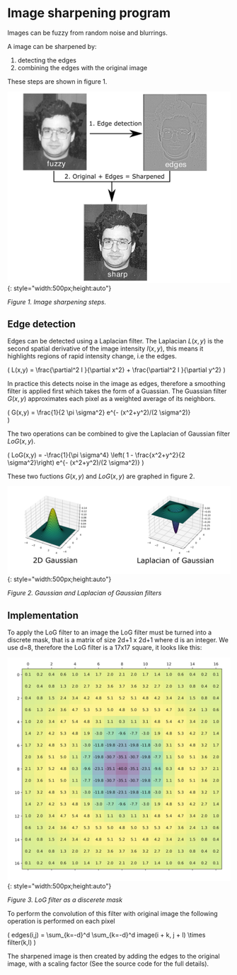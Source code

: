 # Image sharpening program

Images can be fuzzy from random noise and blurrings.

A image can be sharpened by:  

  1. detecting the edges  
  2. combining the edges with the original image  

These steps are shown in figure 1.
<!-- <figure markdown> -->
![image sharpening diagram]( ./images/sharpening_diagram.png){: style="width:500px;height:auto"}

*Figure 1. Image sharpening steps.*



<!-- <figcaption> Image sharpening procedure</figcaption> -->
<!-- </figure> -->



## Edge detection


Edges can be detected using a Laplacian filter. The Laplacian $L(x,y)$ is the second spatial derivative of the image intensity $I(x,y)$, this means it highlights regions of rapid intensity change, i.e the edges.

\( 
L(x,y) = \frac{\partial^2 I }{\partial x^2} +  \frac{\partial^2 I }{\partial y^2}
\)


In practice this detects noise in the image as edges, therefore a smoothing filter is applied first which takes the form of a Guassian. The Guassian filter $G(x,y)$ approximates each pixel as a weighted average of its neighbors.


\( 
G(x,y) = \frac{1}{2 \pi \sigma^2} e^{- (x^2+y^2)/(2 \sigma^2)}   
\)


The two operations can be combined to give the Laplacian of Gaussian filter $LoG(x,y)$.

\(
LoG(x,y) = -\frac{1}{\pi \sigma^4} \left( 1 -  \frac{x^2+y^2}{2 \sigma^2}\right)  e^{- (x^2+y^2)/(2 \sigma^2)}
\)

These two fuctions $G(x,y)$ and $LoG(x,y)$ are graphed in figure 2.

![Gaussian and LoG]( ./images/Laplacian_of_Gaussian.png){: style="width:500px;height:auto"}

*Figure 2. Gaussian and Laplacian of Gaussian filters*



## Implementation

To apply the LoG filter to an image the LoG filter must be turned into a discrete mask, that is a matrix of size 2d+1 x 2d+1 where d is an integer. We use d=8, therefore the LoG filter is a 17x17 square, it looks like this:

![LoG mask]( ./images/mask.png){: style="width:500px;height:auto"}

*Figure 3. LoG filter as a discerete mask*

To perform the convolution of this filter with original image the following operation is performed on each pixel

\(
edges(i,j) = \sum_{k=-d}^d \sum_{k=-d}^d  image(i + k, j + l) \times filter(k,l)
\)


The sharpened image is then created by adding the edges to the original image, with a scaling factor (See the source code for the full details).